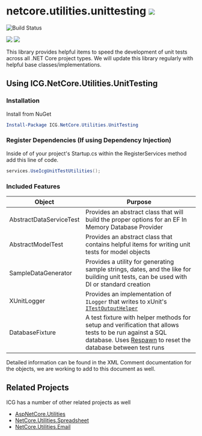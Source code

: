 # netcore.utilities.unittesting ![](https://img.shields.io/github/license/iowacomputergurus/netcore.utilities.unittesting.svg)

![Build Status](https://github.com/IowaComputerGurus/netcore.utilities.unittesting/actions/workflows/ci-build.yml/badge.svg)

![](https://img.shields.io/nuget/v/icg.netcore.utilities.unittesting.svg) ![](https://img.shields.io/nuget/dt/icg.netcore.utilities.unittesting.svg)

This library provides helpful items to speed the development of unit tests across all .NET Core project types.  We will update this library regularly with helpful base classes/implementations.

## Using ICG.NetCore.Utilities.UnitTesting

### Installation

Install from NuGet

``` powershell
Install-Package ICG.NetCore.Utilities.UnitTesting
```
### Register Dependencies (If using Dependency Injection)

Inside of of your project's Startup.cs within the RegisterServices method add this line of code.

``` csharp
services.UseIcgUnitTestUtilities();
```

### Included Features

| Object | Purpose |
| ---- | --- |
| AbstractDataServiceTest | Provides an abstract class that will build the proper options for an EF In Memory Database Provider|
| AbstractModelTest | Provides an abstract class that contains helpful items for writing unit tests for model objects | 
| SampleDataGenerator | Provides a utility for generating sample strings, dates, and the like for building unit tests, can be used with DI or standard creation |
| XUnitLogger | Provides an implementation of `ILogger` that writes to xUnit's [`ITestOutputHelper`](https://xunit.net/docs/capturing-output) |
| DatabaseFixture | A test fixture with helper methods for setup and verification that allows tests to be run against a SQL database. Uses [Respawn](https://github.com/jbogard/Respawn) to reset the database between test runs |
Detailed information can be found in the XML Comment documentation for the objects, we are working to add to this document as well.

## Related Projects

ICG has a number of other related projects as well

* [AspNetCore.Utilities](https://www.github.com/iowacomputergurus/aspnetcore.utilities)
* [NetCore.Utilities.Spreadsheet](https://www.github.com/iowacomputergurus/netcore.utilities.spreadsheet)
* [NetCore.Utilities.Email](https://www.github.com/iowacomputergurus/netcore.utilities.email)